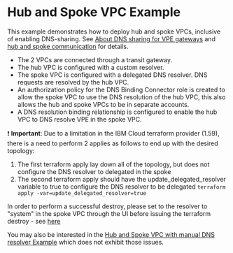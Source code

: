 # Hub and Spoke VPC Example

This example demonstrates how to deploy hub and spoke VPCs, inclusive of enabling DNS-sharing. See [About DNS sharing for VPE gateways](https://cloud.ibm.com/docs/vpc?topic=vpc-vpe-dns-sharing) and [hub and spoke communication](https://cloud.ibm.com/docs/solution-tutorials?topic=solution-tutorials-vpc-transit1) for details.

- The 2 VPCs are connected through a transit gateway.
- The hub VPC is configured with a custom resolver.
- The spoke VPC is configured with a delegated DNS resolver. DNS requests are resolved by the hub VPC.
- An authorization policy for the DNS Binding Connector role is created to allow the spoke VPC to use the DNS resolution of the hub VPC, this also allows the hub and spoke VPCs to be in separate accounts.
- A DNS resolution binding relationship is configured to enable the hub VPC to DNS resolve VPE in the spoke VPC.


:exclamation: **Important**: Due to a limitation in the IBM Cloud terraform provider (1.59), there is a need to perform 2 applies as follows to end up with the desired topology:

1. The first terraform apply lay down all of the topology, but does not configure the DNS resolver to delegated in the spoke
2. The second terraform apply should have the update_delegated_resolver variable to true to configure the DNS resolver to be delegated ```terraform apply -var=update_delegated_resolver=true```

In order to perform a successful destroy, please set to the resolver to "system" in the spoke VPC through the UI before issuing the terraform destroy - see [here](https://cloud.ibm.com/docs/solution-tutorials?topic=solution-tutorials-vpc-transit2)

You may also be interested in the [Hub and Spoke VPC with manual DNS resolver Example](../hub-spoke-manual-resolver/) which does not exhibit those issues.
